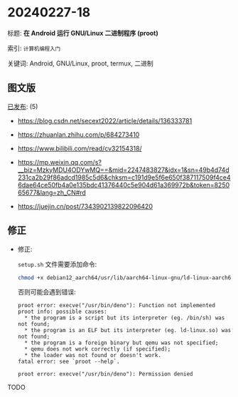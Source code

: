 # 20240227-18

标题:
**在 Android 运行 GNU/Linux 二进制程序 (proot)**

索引: `计算机编程入门`

关键词: Android, GNU/Linux, proot, termux, 二进制


## 图文版

[已发布](./a.md): (5)

+ <https://blog.csdn.net/secext2022/article/details/136333781>
+ <https://zhuanlan.zhihu.com/p/684273410>
+ <https://www.bilibili.com/read/cv32154318/>

+ <https://mp.weixin.qq.com/s?__biz=MzkyMDU4ODYwMQ==&mid=2247483827&idx=1&sn=49b4d74d231ca2b29f86adcd1985c5d6&chksm=c191d9e5f6e650f387117509f4ce46dae64ce50fb4a0e135bdc41376440c5e904d61a369972b&token=825065677&lang=zh_CN#rd>

+ <https://juejin.cn/post/7343902139822096420>


## 修正

+ 修正:

  `setup.sh` 文件需要添加命令:

  ```sh
  chmod +x debian12_aarch64/usr/lib/aarch64-linux-gnu/ld-linux-aarch64.so.1
  ```

  否则可能会遇到错误:

  ```
  proot error: execve("/usr/bin/deno"): Function not implemented
  proot info: possible causes:
    * the program is a script but its interpreter (eg. /bin/sh) was not found;
    * the program is an ELF but its interpreter (eg. ld-linux.so) was not found;
    * the program is a foreign binary but qemu was not specified;
    * qemu does not work correctly (if specified);
    * the loader was not found or doesn't work.
  fatal error: see `proot --help`.
  ```

  ```
  proot error: execve("/usr/bin/deno"): Permission denied
  ```

TODO
